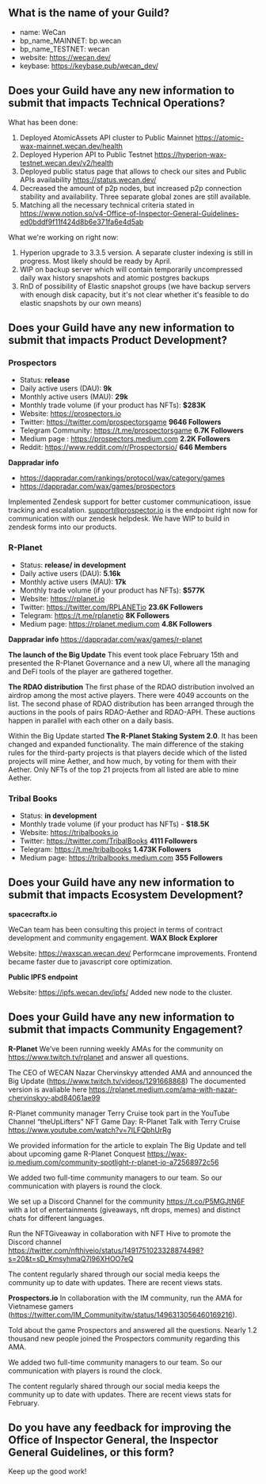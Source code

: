 ## What is the name of your Guild?

* name: WeCan
* bp_name_MAINNET: bp.wecan
* bp_name_TESTNET: wecan
* website: https://wecan.dev/
* keybase: https://keybase.pub/wecan_dev/

## Does your Guild have any new information to submit that impacts Technical Operations?

What has been done:
1. Deployed AtomicAssets API cluster to Public Mainnet https://atomic-wax-mainnet.wecan.dev/health
2. Deployed Hyperion API to Public Testnet https://hyperion-wax-testnet.wecan.dev/v2/health
3. Deployed public status page that allows to check our sites and Public APIs availability https://status.wecan.dev/
4. Decreased the amount of p2p nodes, but increased p2p connection stability and availability. Three separate global zones are still available.
5. Matching all the necessary technical criteria stated in https://www.notion.so/v4-Office-of-Inspector-General-Guidelines-ed0bddf9f11f424d8b6e371fa6e4d5ab

What we're working on right now:
1. Hyperion upgrade to 3.3.5 version. A separate cluster indexing is still in progress. Most likely should be ready by April.
2. WIP on backup server which will contain temporarily uncompressed daily wax history snapshots and atomic postgres backups
3. RnD of possibility of Elastic snapshot groups (we have backup servers with enough disk capacity, but it's not clear whether it's feasible to do elastic snapshots by our own means)

## Does your Guild have any new information to submit that impacts Product Development?

### Prospectors
* Status: **release**
* Daily active users (DAU): **9k**
* Monthly active users (MAU): **29k**
* Monthly trade volume (if your product has NFTs): **$283K**
* Website: https://prospectors.io
* Twitter: https://twitter.com/prospectorsgame **9646 Followers**
* Telegram Community: https://t.me/prospectorsgame **6.7K Followers**
* Medium page : https://prospectors.medium.com **2.2K Followers**
* Reddit: https://www.reddit.com/r/Prospectorsio/ **646 Members**

**Dappradar info**
* https://dappradar.com/rankings/protocol/wax/category/games
* https://dappradar.com/wax/games/prospectors

Implemented Zendesk support for better customer communicatioon, issue tracking and escalation.
  support@prospector.io is the endpoint right now for communication with our zendesk helpdesk. We have WIP to build in zendesk forms into our products.

### R-Planet
* Status: **release/ in development**
* Daily active users (DAU): **5.16k**
* Monthly active users (MAU): **17k**
* Monthly trade volume (if your product has NFTs): **$577K**
* Website: https://rplanet.io
* Twitter: https://twitter.com/RPLANETio **23.6K Followers**
* Telegram: https://t.me/rplanetio **8K Followers**
* Medium page: https://rplanet.medium.com **4.8K Followers**

**Dappradar info**
https://dappradar.com/wax/games/r-planet

**The launch of the Big Update**
This event took place February 15th and presented the R-Planet Governance and a new UI, where all the managing and DeFi tools of the player are gathered together.

**The RDAO distribution**
The first phase of the RDAO distribution involved an airdrop among the most active players. There were 4049 accounts on the list. The second phase of RDAO distribution has been arranged through the auctions in the pools of pairs RDAO-Aether and RDAO-APH. These auctions happen in parallel with each other on a daily basis.

Within the Big Update started **The R-Planet Staking System 2.0**. It has been changed and expanded functionality. The main difference of the staking rules for the third-party projects is that players decide which of the listed projects will mine Aether, and how much, by voting for them with their Aether. Only NFTs of the top 21 projects from all listed are able to mine Aether.

### Tribal Books
* Status: **in development**
* Monthly trade volume (if your product has NFTs) - **$18.5K**
* Website: https://tribalbooks.io
* Twitter: https://twitter.com/TribalBooks **4111 Followers**
* Telegram: https://t.me/tribalbooks **1.473K Followers**
* Medium page: https://tribalbooks.medium.com **355 Followers**

## Does your Guild have any new information to submit that impacts Ecosystem Development?

**spacecraftx.io**

WeCan team has been consulting this project in terms of contract development and community engagement.
**WAX Block Explorer**

Website: https://waxscan.wecan.dev/
Performcane improvements. Frontend became faster due to javascript core optimization.

**Public IPFS endpoint**

Website: https://ipfs.wecan.dev/ipfs/
Added new node to the cluster.

## Does your Guild have any new information to submit that impacts Community Engagement?

**R-Planet**
We’ve been running weekly AMAs for the community on https://www.twitch.tv/rplanet and answer all questions.

The CEO of WECAN Nazar Chervinskyy attended AMA and announced the Big Update (https://www.twitch.tv/videos/1291668868)
The documented version is avaliable here https://rplanet.medium.com/ama-with-nazar-chervinskyy-abd84061ae99

R-Planet community manager Terry Cruise took part in the YouTube Channel “theUpLifters”  NFT Game Day: R-Planet Talk with Terry Cruise https://www.youtube.com/watch?v=7ILFQbhUrRg

We provided information for the article to explain The Big Update and tell about upcoming game R-Planet Conquest https://wax-io.medium.com/community-spotlight-r-planet-io-a72568972c56

We added two full-time community managers to our team. So our communication with players is round the clock.

We set up a Discord Channel for the community https://t.co/P5MGJtN6F with a lot of entertainments (giveaways, nft drops, memes) and distinct chats for different languages.

Run the  NFTGiveaway in collaboration with NFT Hive to promote the Discord channel https://twitter.com/nfthiveio/status/1491751023328874498?s=20&t=sD_KmsyhmaQ7l96XHOO7eQ

The content regularly shared through our social media keeps the community up to date with updates. There are recent views stats.


**Prospectors.io**
In collaboration with the IM community, run the AMA for Vietnamese gamers (https://twitter.com/IM_Communityitw/status/1496313056460169216).

Told about the game Prospectors and answered all the questions. Nearly 1.2 thousand new people joined the Prospectors community regarding this AMA.

We added two full-time community managers to our team. So our communication with players is round the clock.

The content regularly shared through our social media keeps the community up to date with updates. There are recent views stats for February.

## Do you have any feedback for improving the Office of Inspector General, the Inspector General Guidelines, or this form?

Keep up the good work!
